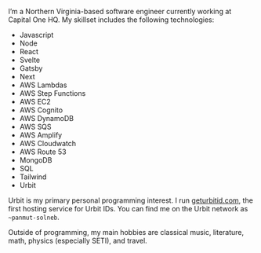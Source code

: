 I’m a Northern Virginia-based software engineer currently working at Capital One HQ. My skillset includes the following technologies:

- Javascript
- Node
- React
- Svelte
- Gatsby
- Next
- AWS Lambdas
- AWS Step Functions
- AWS EC2
- AWS Cognito
- AWS DynamoDB
- AWS SQS
- AWS Amplify
- AWS Cloudwatch
- AWS Route 53
- MongoDB
- SQL
- Tailwind
- Urbit

Urbit is my primary personal programming interest. I run [geturbitid.com](https://www.geturbitid.com), the first hosting service for Urbit IDs. You can find me on the Urbit network as `~panmut-solneb`.

Outside of programming, my main hobbies are classical music, literature, math, physics (especially SETI), and travel.